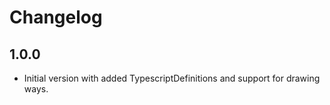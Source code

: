# Changelog

## 1.0.0

* Initial version with added TypescriptDefinitions and support for drawing ways.